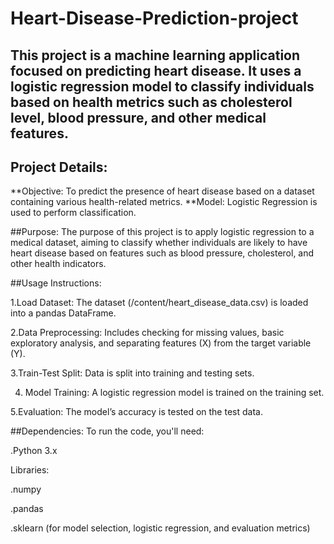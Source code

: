 # Heart-Disease-Prediction-project

##  This project is a machine learning application focused on predicting heart disease. It uses a logistic regression model to classify individuals based on health metrics such as cholesterol level, blood pressure, and other medical features. 

## Project Details:
**Objective: To predict the presence of heart disease based on a dataset containing various health-related metrics.
**Model: Logistic Regression is used to perform classification.


##Purpose:
The purpose of this project is to apply logistic regression to a medical dataset, aiming to classify whether individuals are likely to have heart disease based on features such as blood pressure, cholesterol, and other health indicators.

##Usage Instructions:

 1.Load Dataset: The dataset (/content/heart_disease_data.csv) is loaded into a pandas DataFrame.
 
 2.Data Preprocessing: Includes checking for missing values, basic exploratory analysis, and separating features (X) from the target variable (Y).
 
 3.Train-Test Split: Data is split into training and testing sets.
 
 4. Model Training: A logistic regression model is trained on the training set.
  
 5.Evaluation: The model’s accuracy is tested on the test data.

 ##Dependencies:
 To run the code, you'll need:
 
 .Python 3.x
 
 Libraries:
 
 .numpy
 
 .pandas
 
 .sklearn (for model selection, logistic regression, and evaluation metrics)


  




 
 
